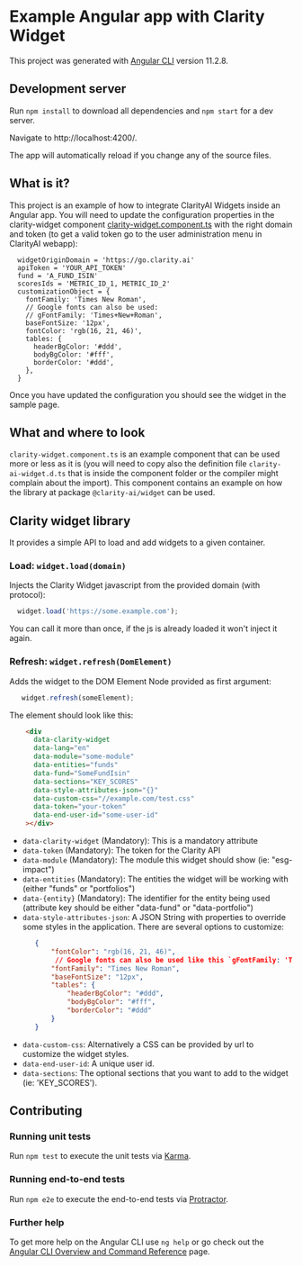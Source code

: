 # Example Angular app with Clarity Widget

This project was generated with [Angular CLI](https://github.com/angular/angular-cli) version 11.2.8.

## Development server

Run `npm install` to download all dependencies and `npm start` for a dev server. 

Navigate to http://localhost:4200/. 

The app will automatically reload if you change any of the source files.

## What is it?

This project is an example of how to integrate ClarityAI Widgets inside an Angular app. You will need to update the configuration properties in the clarity-widget component [clarity-widget.component.ts](src/app/clarity-widget/clarity-widget.component.ts) with the right domain and token (to get a valid token go to the user administration menu in ClarityAI webapp):

```
  widgetOriginDomain = 'https://go.clarity.ai'
  apiToken = 'YOUR_API_TOKEN'
  fund = 'A_FUND_ISIN'
  scoresIds = 'METRIC_ID_1, METRIC_ID_2'
  customizationObject = {
    fontFamily: 'Times New Roman',
    // Google fonts can also be used: 
    // gFontFamily: 'Times+New+Roman',
    baseFontSize: '12px',
    fontColor: 'rgb(16, 21, 46)',
    tables: {
      headerBgColor: '#ddd',
      bodyBgColor: '#fff',
      borderColor: '#ddd',
    },
  }
```

Once you have updated the configuration you should see the widget in the sample page.

## What and where to look
`clarity-widget.component.ts` is an example component that can be used more or less as it is (you will need to copy also the definition file `clarity-ai-widget.d.ts` that is inside the component folder or the compiler might complain about the import).
This component contains an example on how the library at package `@clarity-ai/widget` can be used.

## Clarity widget library
It provides a simple API to load and add widgets to a given container.

### Load: `widget.load(domain)`

Injects the Clarity Widget javascript from the provided domain (with protocol):

```javascript
  widget.load('https://some.example.com');
```

You can call it more than once, if the js is already loaded it won't inject it again.

### Refresh: `widget.refresh(DomElement)`

Adds the widget to the DOM Element Node provided as first argument:

```javascript
   widget.refresh(someElement);
```

The element should look like this: 

```html
    <div
      data-clarity-widget
      data-lang="en"
      data-module="some-module"
      data-entities="funds"
      data-fund="SomeFundIsin"
      data-sections="KEY_SCORES"
      data-style-attributes-json="{}"
      data-custom-css="//example.com/test.css"
      data-token="your-token"
      data-end-user-id="some-user-id"
    ></div>
```
 * `data-clarity-widget` (Mandatory): This is a mandatory attribute 
 * `data-token` (Mandatory): The token for the Clarity API
 * `data-module` (Mandatory): The module this widget should show (ie: "esg-impact")
 * `data-entities` (Mandatory): The entities the widget will be working with (either "funds" or "portfolios")
 * `data-{entity}` (Mandatory): The identifier for the entity being used (attribute key should be either
 "data-fund" or "data-portfolio")
 * `data-style-attributes-json`: A JSON String with properties to override some styles in the application. There are
 several options to customize:
    ```json
       {
           "fontColor": "rgb(16, 21, 46)",
            // Google fonts can also be used like this `gFontFamily: 'Times+New+Roman',`
           "fontFamily": "Times New Roman",
           "baseFontSize": "12px",
           "tables": {
               "headerBgColor": "#ddd",
               "bodyBgColor": "#fff",
               "borderColor": "#ddd"
           }
       }
    ``` 
 * `data-custom-css`: Alternatively a CSS can be provided by url to customize the widget styles.
 * `data-end-user-id`: A unique user id.
 * `data-sections`: The optional sections that you want to add to the widget (ie: 'KEY_SCORES').

## Contributing

### Running unit tests

Run `npm test` to execute the unit tests via [Karma](https://karma-runner.github.io).

### Running end-to-end tests

Run `npm e2e` to execute the end-to-end tests via [Protractor](http://www.protractortest.org/).

### Further help

To get more help on the Angular CLI use `ng help` or go check out the [Angular CLI Overview and Command Reference](https://angular.io/cli) page.
